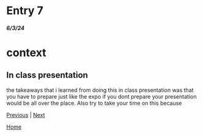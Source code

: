 # Entry 7
##### 6/3/24

<h1>context</h1>
<h2>In class presentation</h2>
<p>the takeaways that i learned from doing this in class presentation was that you have to prepare just like the expo if you dont prepare your presentation would be all over the place. Also try to take your time on this because </p>

[Previous](entry06.md) | [Next](entry08.md)

[Home](../README.md)
